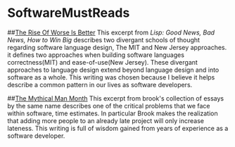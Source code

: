# SoftwareMustReads


##[The Rise Of Worse Is Better](http://www.dreamsongs.com/RiseOfWorseIsBetter.html)
This excerpt from *Lisp: Good News, Bad News, How to Win Big* describes two divergant schools of thought regarding software language design,  The MIT and New Jersey approaches.  it defines two approaches when building software languages correctness(MIT) and ease-of-use(New Jersey).  These divergant approaches to language design extend beyond language design and into software as a whole.   This writing was chosen because I believe it helps describe a common pattern in our lives as software developers.  


##[The Mythical Man Month](https://www.cs.virginia.edu/~evans/greatworks/mythical.pdf)
This excerpt from brook's collection of essays by the same name describes one of the critical problems that we face within software, time estimates.   In particular Brook makes the realization that adding more people to an already late project will only increase lateness.  This writing is full of wisdom gained from years of experience as a software developer.  
